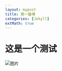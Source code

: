 ```yaml
---
layout: mypost
title: 第一篇博
categories: [Jekyll]
extMath: true
---
```


# 这是一个测试

![图片](IMG_0107.JPG)